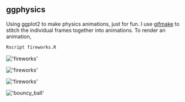 ## ggphysics

Using ggplot2 to make physics animations, just for fun. I use [gifmake](https://github.com/ericchang00/gifmake) to stitch the individual frames together into animations. To render an animation,

```bash
Rscript fireworks.R
```

!['fireworks'](https://github.com/ericchang00/ggplot2-animations/raw/master/img/fireworks.gif)

!['fireworks'](https://github.com/ericchang00/ggplot2-animations/raw/master/img/flubber.gif)

!['fireworks'](https://github.com/ericchang00/ggplot2-animations/raw/master/img/rain.gif)

!['bouncy_ball'](https://github.com/ericchang00/ggplot2-animations/raw/master/img/bouncy_ball.gif)
